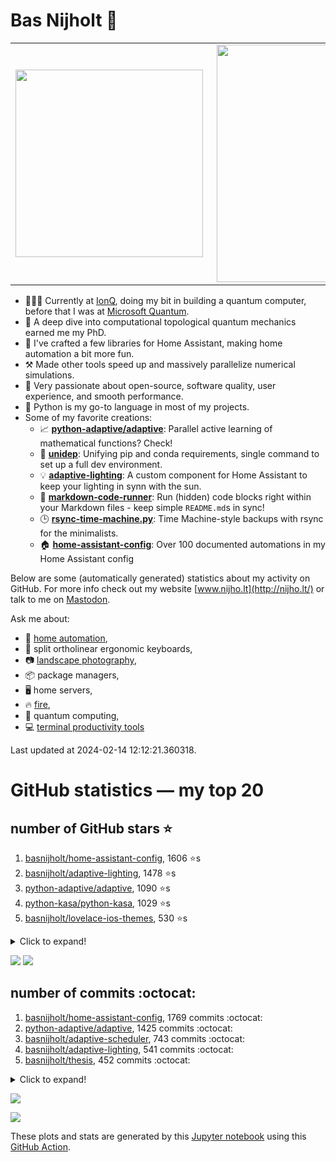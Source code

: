 # Bas Nijholt 👋

<center>
  <table>
    <tr>
        <td><img width="300px" align="left" src="https://github-readme-stats.vercel.app/api/top-langs/?username=basnijholt&hide=TeX,Jupyter%20Notebook&layout=compact&theme=radical" /></td>
        <td><img align='right' src="https://github-readme-stats.vercel.app/api?username=basnijholt&show_icons=true&theme=radical" width="380"></td>
    </tr>
  </table>
</center>

- 👷🏻‍♂️ Currently at [IonQ](https://ionq.com/), doing my bit in building a quantum computer, before that I was at [Microsoft Quantum](https://quantum.microsoft.com/).
- 🌟 A deep dive into computational topological quantum mechanics earned me my PhD.
- 🎨 I've crafted a few libraries for Home Assistant, making home automation a bit more fun.
- ⚒️ Made other tools speed up and massively parallelize numerical simulations.
- 🏅 Very passionate about open-source, software quality, user experience, and smooth performance.
- 🐍 Python is my go-to language in most of my projects.
- Some of my favorite creations:
  - 📈 **[python-adaptive/adaptive](https://github.com/python-adaptive/adaptive/)**: Parallel active learning of mathematical functions? Check!
  - 🧬 **[unidep](https://github.com/basnijholt/unidep/)**: Unifying pip and conda requirements, single command to set up a full dev environment.
  - 💡 **[adaptive-lighting](https://github.com/basnijholt/adaptive-lighting/)**: A custom component for Home Assistant to keep your lighting in synn with the sun.
  - 📝 **[markdown-code-runner](https://github.com/basnijholt/markdown-code-runner/)**: Run (hidden) code blocks right within your Markdown files - keep simple `README.md`s in sync!
  - 🕒 **[rsync-time-machine.py](https://github.com/basnijholt/rsync-time-machine.py/)**: Time Machine-style backups with rsync for the minimalists.
  - 🏠 **[home-assistant-config](https://github.com/basnijholt/home-assistant-config/)**: Over 100 documented automations in my Home Assistant config

Below are some (automatically generated) statistics about my activity on GitHub.
For more info check out my website [www.nijho.lt](http://nijho.lt/) or talk to me on <a rel="me" href="https://fosstodon.org/@basnijholt">Mastodon</a>.

Ask me about:

- 🏡 [home automation](https://github.com/basnijholt/home-assistant-config/),
- 🎹 split ortholinear ergonomic keyboards,
- 📷 [landscape photography](https://www.instagram.com/bnijholt),
- 📦 package managers,
- 🖥️ home servers,
- 🔥 [fire](https://wenfire.nijho.lt/),
- 🧠 quantum computing,
- 💻 [terminal productivity tools](https://www.nijho.lt/post/terminal-ninja/)

Last updated at 2024-02-14 12:12:21.360318.

# GitHub statistics — my top 20

## number of GitHub stars ⭐️

1. [basnijholt/home-assistant-config](https://github.com/basnijholt/home-assistant-config/), 1606 ⭐️s
2. [basnijholt/adaptive-lighting](https://github.com/basnijholt/adaptive-lighting/), 1478 ⭐️s
3. [python-adaptive/adaptive](https://github.com/python-adaptive/adaptive/), 1090 ⭐️s
4. [python-kasa/python-kasa](https://github.com/python-kasa/python-kasa/), 1029 ⭐️s
5. [basnijholt/lovelace-ios-themes](https://github.com/basnijholt/lovelace-ios-themes/), 530 ⭐️s
<details><summary>Click to expand!</summary>

6. [basnijholt/lovelace-ios-dark-mode-theme](https://github.com/basnijholt/lovelace-ios-dark-mode-theme/), 437 ⭐️s
7. [basnijholt/rsync-time-machine.py](https://github.com/basnijholt/rsync-time-machine.py/), 363 ⭐️s
8. [basnijholt/miflora](https://github.com/basnijholt/miflora/), 359 ⭐️s
9. [topocm/topocm_content](https://github.com/topocm/topocm_content/), 261 ⭐️s
10. [basnijholt/home-assistant-streamdeck-yaml](https://github.com/basnijholt/home-assistant-streamdeck-yaml/), 171 ⭐️s
11. [basnijholt/unidep](https://github.com/basnijholt/unidep/), 167 ⭐️s
12. [basnijholt/home-assistant-macbook-touch-bar](https://github.com/basnijholt/home-assistant-macbook-touch-bar/), 94 ⭐️s
13. [kwant-project/kwant](https://github.com/kwant-project/kwant/), 81 ⭐️s
14. [basnijholt/markdown-code-runner](https://github.com/basnijholt/markdown-code-runner/), 78 ⭐️s
15. [basnijholt/home-assistant-streamdeck-yaml-addon](https://github.com/basnijholt/home-assistant-streamdeck-yaml-addon/), 58 ⭐️s
16. [basnijholt/aiokef](https://github.com/basnijholt/aiokef/), 35 ⭐️s
17. [basnijholt/thesis-cover](https://github.com/basnijholt/thesis-cover/), 29 ⭐️s
18. [basnijholt/adaptive-scheduler](https://github.com/basnijholt/adaptive-scheduler/), 25 ⭐️s
19. [basnijholt/instacron](https://github.com/basnijholt/instacron/), 20 ⭐️s
20. [kwant-project/kwant-tutorial-2016](https://github.com/kwant-project/kwant-tutorial-2016/), 18 ⭐️s

</details>

![](https://github.com/basnijholt/basnijholt/raw/main/stars_over_time.png)
![](https://github.com/basnijholt/basnijholt/raw/main/stars_over_time_per_repo.png)

## number of commits :octocat:

1. [basnijholt/home-assistant-config](https://github.com/basnijholt/home-assistant-config/), 1769 commits :octocat:
2. [python-adaptive/adaptive](https://github.com/python-adaptive/adaptive/), 1425 commits :octocat:
3. [basnijholt/adaptive-scheduler](https://github.com/basnijholt/adaptive-scheduler/), 743 commits :octocat:
4. [basnijholt/adaptive-lighting](https://github.com/basnijholt/adaptive-lighting/), 541 commits :octocat:
5. [basnijholt/thesis](https://github.com/basnijholt/thesis/), 452 commits :octocat:
<details><summary>Click to expand!</summary>

6. [basnijholt/unidep](https://github.com/basnijholt/unidep/), 424 commits :octocat:
7. [basnijholt/zigzag-majoranas](https://github.com/basnijholt/zigzag-majoranas/), 413 commits :octocat:
8. [basnijholt/home-assistant-streamdeck-yaml](https://github.com/basnijholt/home-assistant-streamdeck-yaml/), 312 commits :octocat:
9. [topocm/topocm_content](https://github.com/topocm/topocm_content/), 304 commits :octocat:
10. [basnijholt/aiokef](https://github.com/basnijholt/aiokef/), 288 commits :octocat:
11. [basnijholt/nijho.lt](https://github.com/basnijholt/nijho.lt/), 282 commits :octocat:
12. [basnijholt/supercurrent-majorana-nanowire](https://github.com/basnijholt/supercurrent-majorana-nanowire/), 282 commits :octocat:
13. [conda-forge/staged-recipes](https://github.com/conda-forge/staged-recipes/), 279 commits :octocat:
14. [basnijholt/net-worth-tracker](https://github.com/basnijholt/net-worth-tracker/), 228 commits :octocat:
15. [python-adaptive/paper](https://github.com/python-adaptive/paper/), 198 commits :octocat:
16. [home-assistant/core](https://github.com/home-assistant/core/), 192 commits :octocat:
17. [ohld/igbot](https://github.com/ohld/igbot/), 191 commits :octocat:
18. [basnijholt/spin-orbit-nanowires](https://github.com/basnijholt/spin-orbit-nanowires/), 191 commits :octocat:
19. [basnijholt/lovelace-ios-themes](https://github.com/basnijholt/lovelace-ios-themes/), 160 commits :octocat:
20. [basnijholt/media_player.kef](https://github.com/basnijholt/media_player.kef/), 157 commits :octocat:

</details>

![](https://github.com/basnijholt/basnijholt/raw/main/commits_per_hour.png)

![](https://github.com/basnijholt/basnijholt/raw/main/commits_per_weekday.png)


These plots and stats are generated by this [Jupyter notebook](./update-readme.ipynb) using this [GitHub Action](.github/workflows/run-notebook.yml).